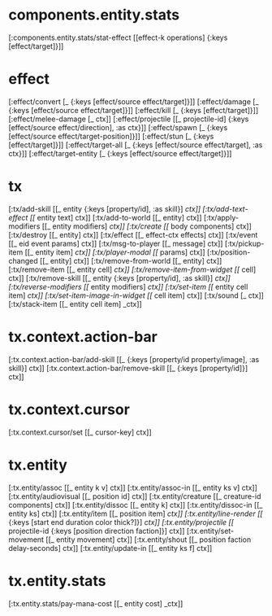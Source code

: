 
# components.entity.stats
[:components.entity.stats/stat-effect [[effect-k operations] {:keys [effect/target]}]]

# effect
[:effect/convert [_ {:keys [effect/source effect/target]}]]
[:effect/damage [_ {:keys [effect/source effect/target]}]]
[:effect/kill [_ {:keys [effect/target]}]]
[:effect/melee-damage [_ ctx]]
[:effect/projectile [[_ projectile-id] {:keys [effect/source effect/direction], :as ctx}]]
[:effect/spawn [_ {:keys [effect/source effect/target-position]}]]
[:effect/stun [_ {:keys [effect/target]}]]
[:effect/target-all [_ {:keys [effect/source effect/target], :as ctx}]]
[:effect/target-entity [_ {:keys [effect/source effect/target]}]]

# tx
[:tx/add-skill [[_ entity {:keys [property/id], :as skill}] _ctx]]
[:tx/add-text-effect [[_ entity text] ctx]]
[:tx/add-to-world [[_ entity] ctx]]
[:tx/apply-modifiers [[_ entity modifiers] _ctx]]
[:tx/create [[_ body components] ctx]]
[:tx/destroy [[_ entity] ctx]]
[:tx/effect [[_ effect-ctx effects] ctx]]
[:tx/event [[_ eid event params] ctx]]
[:tx/msg-to-player [[_ message] ctx]]
[:tx/pickup-item [[_ entity item] _ctx]]
[:tx/player-modal [[_ params] ctx]]
[:tx/position-changed [[_ entity] ctx]]
[:tx/remove-from-world [[_ entity] ctx]]
[:tx/remove-item [[_ entity cell] _ctx]]
[:tx/remove-item-from-widget [[_ cell] ctx]]
[:tx/remove-skill [[_ entity {:keys [property/id], :as skill}] _ctx]]
[:tx/reverse-modifiers [[_ entity modifiers] _ctx]]
[:tx/set-item [[_ entity cell item] _ctx]]
[:tx/set-item-image-in-widget [[_ cell item] ctx]]
[:tx/sound [_ ctx]]
[:tx/stack-item [[_ entity cell item] _ctx]]

# tx.context.action-bar
[:tx.context.action-bar/add-skill [[_ {:keys [property/id property/image], :as skill}] ctx]]
[:tx.context.action-bar/remove-skill [[_ {:keys [property/id]}] ctx]]

# tx.context.cursor
[:tx.context.cursor/set [[_ cursor-key] ctx]]

# tx.entity
[:tx.entity/assoc [[_ entity k v] ctx]]
[:tx.entity/assoc-in [[_ entity ks v] ctx]]
[:tx.entity/audiovisual [[_ position id] ctx]]
[:tx.entity/creature [[_ creature-id components] ctx]]
[:tx.entity/dissoc [[_ entity k] ctx]]
[:tx.entity/dissoc-in [[_ entity ks] ctx]]
[:tx.entity/item [[_ position item] _ctx]]
[:tx.entity/line-render [[_ {:keys [start end duration color thick?]}] _ctx]]
[:tx.entity/projectile [[_ projectile-id {:keys [position direction faction]}] ctx]]
[:tx.entity/set-movement [[_ entity movement] ctx]]
[:tx.entity/shout [[_ position faction delay-seconds] ctx]]
[:tx.entity/update-in [[_ entity ks f] ctx]]

# tx.entity.stats
[:tx.entity.stats/pay-mana-cost [[_ entity cost] _ctx]]
